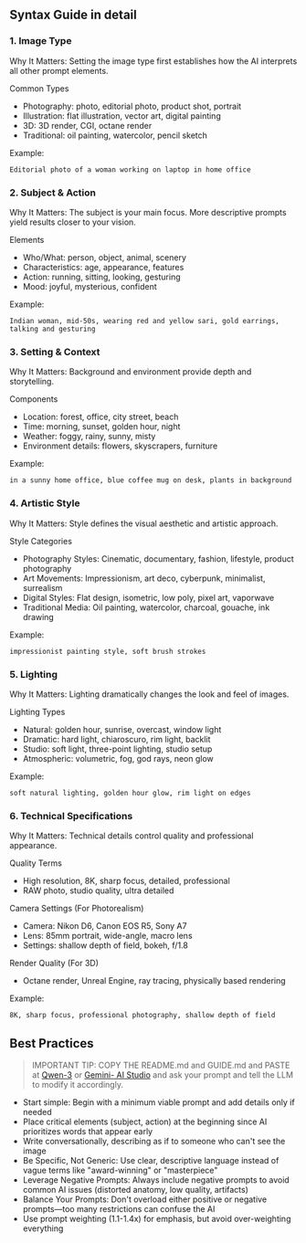 ## Syntax Guide in detail

### 1. Image Type

Why It Matters: Setting the image type first establishes how the AI interprets all other prompt elements.

Common Types

- Photography: photo, editorial photo, product shot, portrait
- Illustration: flat illustration, vector art, digital painting
- 3D: 3D render, CGI, octane render
- Traditional: oil painting, watercolor, pencil sketch

Example:

```
Editorial photo of a woman working on laptop in home office
```

### 2. Subject & Action

Why It Matters: The subject is your main focus. More descriptive prompts yield results closer to your vision.

Elements

- Who/What: person, object, animal, scenery
- Characteristics: age, appearance, features
- Action: running, sitting, looking, gesturing
- Mood: joyful, mysterious, confident

Example:

```
Indian woman, mid-50s, wearing red and yellow sari, gold earrings, talking and gesturing
```

### 3. Setting & Context

Why It Matters: Background and environment provide depth and storytelling.

Components

- Location: forest, office, city street, beach
- Time: morning, sunset, golden hour, night
- Weather: foggy, rainy, sunny, misty
- Environment details: flowers, skyscrapers, furniture

Example:

```
in a sunny home office, blue coffee mug on desk, plants in background
```

### 4. Artistic Style

Why It Matters: Style defines the visual aesthetic and artistic approach.

Style Categories

- Photography Styles: Cinematic, documentary, fashion, lifestyle, product photography
- Art Movements: Impressionism, art deco, cyberpunk, minimalist, surrealism
- Digital Styles: Flat design, isometric, low poly, pixel art, vaporwave
- Traditional Media: Oil painting, watercolor, charcoal, gouache, ink drawing

Example:

```
impressionist painting style, soft brush strokes
```

### 5. Lighting

Why It Matters: Lighting dramatically changes the look and feel of images.

Lighting Types

- Natural: golden hour, sunrise, overcast, window light
- Dramatic: hard light, chiaroscuro, rim light, backlit
- Studio: soft light, three-point lighting, studio setup
- Atmospheric: volumetric, fog, god rays, neon glow

Example:

```
soft natural lighting, golden hour glow, rim light on edges
```

### 6. Technical Specifications

Why It Matters: Technical details control quality and professional appearance.

Quality Terms

- High resolution, 8K, sharp focus, detailed, professional
- RAW photo, studio quality, ultra detailed

Camera Settings (For Photorealism)

- Camera: Nikon D6, Canon EOS R5, Sony A7
- Lens: 85mm portrait, wide-angle, macro lens
- Settings: shallow depth of field, bokeh, f/1.8

Render Quality (For 3D)

- Octane render, Unreal Engine, ray tracing, physically based rendering

Example:

```
8K, sharp focus, professional photography, shallow depth of field
```

## Best Practices

> IMPORTANT TIP: COPY THE README.md and GUIDE.md and PASTE at [Qwen-3](chat.qwen.ai) or [Gemini- AI Studio](https://aistudio.google.com) and ask your prompt and tell the LLM to modify it accordingly.

- Start simple: Begin with a minimum viable prompt and add details only if needed
- Place critical elements (subject, action) at the beginning since AI prioritizes words that appear early
- Write conversationally, describing as if to someone who can't see the image
- Be Specific, Not Generic: Use clear, descriptive language instead of vague terms like "award-winning" or "masterpiece"
- Leverage Negative Prompts: Always include negative prompts to avoid common AI issues (distorted anatomy, low quality, artifacts)
- Balance Your Prompts: Don't overload either positive or negative prompts—too many restrictions can confuse the AI
- Use prompt weighting (1.1-1.4x) for emphasis, but avoid over-weighting everything

